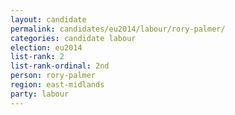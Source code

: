 ```yaml
---
layout: candidate
permalink: candidates/eu2014/labour/rory-palmer/
categories: candidate labour
election: eu2014
list-rank: 2
list-rank-ordinal: 2nd
person: rory-palmer
region: east-midlands
party: labour
---
```

